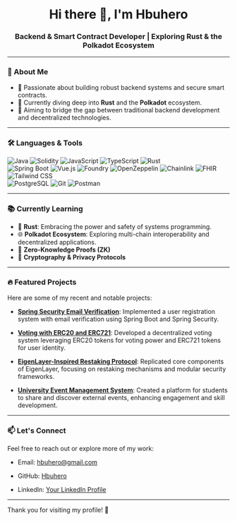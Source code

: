 <h1 align="center">Hi there 👋, I'm Hbuhero</h1>
<h3 align="center">Backend & Smart Contract Developer | Exploring Rust & the Polkadot Ecosystem</h3>

---

### 🚀 About Me

- 🔧 Passionate about building robust backend systems and secure smart contracts.
- 🌱 Currently diving deep into **Rust** and the **Polkadot** ecosystem.
- 🎯 Aiming to bridge the gap between traditional backend development and decentralized technologies.

---

### 🛠️ Languages & Tools

<p align="left">
  <img src="https://img.shields.io/badge/Java-ED8B00?style=for-the-badge&logo=java&logoColor=white" alt="Java"/>
  <img src="https://img.shields.io/badge/Solidity-363636?style=for-the-badge&logo=solidity&logoColor=white" alt="Solidity"/>
  <img src="https://img.shields.io/badge/JavaScript-F7DF1E?style=for-the-badge&logo=javascript&logoColor=black" alt="JavaScript"/>
  <img src="https://img.shields.io/badge/TypeScript-007ACC?style=for-the-badge&logo=typescript&logoColor=white" alt="TypeScript"/>
  <img src="https://img.shields.io/badge/Rust-000000?style=for-the-badge&logo=rust&logoColor=white" alt="Rust"/>
  <br/>
  <img src="https://img.shields.io/badge/Spring Boot-6DB33F?style=for-the-badge&logo=springboot&logoColor=white" alt="Spring Boot"/>
  <img src="https://img.shields.io/badge/Vue.js-35495E?style=for-the-badge&logo=vue.js&logoColor=4FC08D" alt="Vue.js"/>
  <img src="https://img.shields.io/badge/Foundry-000000?style=for-the-badge&logo=foundry&logoColor=white" alt="Foundry"/>
  <img src="https://img.shields.io/badge/OpenZeppelin-4E5EE4?style=for-the-badge&logo=openzeppelin&logoColor=white" alt="OpenZeppelin"/>
  <img src="https://img.shields.io/badge/Chainlink-375BD2?style=for-the-badge&logo=chainlink&logoColor=white" alt="Chainlink"/>
   <img src="https://img.shields.io/badge/FHIR-EC1C24?style=for-the-badge&logo=fhir&logoColor=white" alt="FHIR"/>
  <img src="https://img.shields.io/badge/Tailwind_CSS-38B2AC?style=for-the-badge&logo=tailwind-css&logoColor=white" alt="Tailwind CSS"/>

  <br/>
  <img src="https://img.shields.io/badge/PostgreSQL-336791?style=for-the-badge&logo=postgresql&logoColor=white" alt="PostgreSQL"/>
  <img src="https://img.shields.io/badge/Git-F05032?style=for-the-badge&logo=git&logoColor=white" alt="Git"/>
  <img src="https://img.shields.io/badge/Postman-FF6C37?style=for-the-badge&logo=postman&logoColor=white" alt="Postman"/>


</p>

---

### 📚 Currently Learning

- 🦀 **Rust**: Embracing the power and safety of systems programming.
- 🌐 **Polkadot Ecosystem**: Exploring multi-chain interoperability and decentralized applications.
- 🔐 **Zero-Knowledge Proofs (ZK)**  
- 🧠 **Cryptography & Privacy Protocols**
  
---

### 🔥 Featured Projects

Here are some of my recent and notable projects:

- [**Spring Security Email Verification**](https://github.com/Hbuhero/Spring-security-email-verification): Implemented a user registration system with email verification using Spring Boot and Spring Security.

- [**Voting with ERC20 and ERC721**](https://github.com/Hbuhero/Voting-with-ERC20-and-ERC721): Developed a decentralized voting system leveraging ERC20 tokens for voting power and ERC721 tokens for user identity.

- [**EigenLayer-Inspired Restaking Protocol**](https://github.com/Hbuhero/eigen-layer): Replicated core components of EigenLayer, focusing on restaking mechanisms and modular security frameworks.

- [**University Event Management System**](https://github.com/Hbuhero/uni-event): Created a platform for students to share and discover external events, enhancing engagement and skill development.

---

### 📫 Let's Connect

Feel free to reach out or explore more of my work:

- Email: [hbuhero@gmail.com](hbuhero@gmail.com)

- GitHub: [Hbuhero](https://github.com/Hbuhero)

- LinkedIn: [Your LinkedIn Profile](https://www.linkedin.com/in/hud-said-307832277/)



---

Thank you for visiting my profile! 🚀


